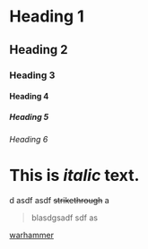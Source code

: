 <!-- Heading -->
# Heading 1
## Heading 2
### Heading 3
#### Heading 4
##### Heading 5
###### Heading 6


# This is *italic* text.


d asdf asdf ~~strikethrough~~ a

> blasdgsadf sdf as

[warhammer](https://www.ibm.com)

